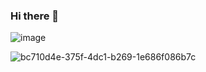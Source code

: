 ### Hi there 👋
![image](https://github.com/crowravenriko/crowravenriko/assets/139772125/2d9342bd-f0ed-45cf-97c0-c896d35dfe06)

![bc710d4e-375f-4dc1-b269-1e686f086b7c](https://github.com/crowravenriko/crowravenriko/assets/139772125/350e1a6f-ffdf-4f45-8e59-805814095ac1)
